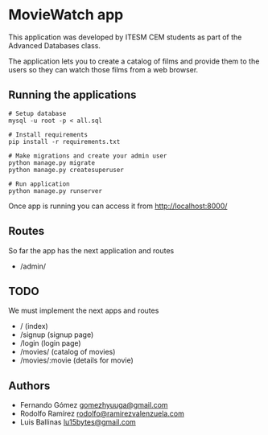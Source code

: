 # MovieWatch app
This application was developed by ITESM CEM students as part of the
Advanced Databases class.

The application lets you to create a catalog of films and provide them to the
users so they can watch those films from a web browser.

## Running the applications
    # Setup database
    mysql -u root -p < all.sql

    # Install requirements
    pip install -r requirements.txt

    # Make migrations and create your admin user
    python manage.py migrate
    python manage.py createsuperuser

    # Run application
    python manage.py runserver

Once app is running you can access it from <http://localhost:8000/>

## Routes
So far the app has the next application and routes

+ /admin/

## TODO
We must implement the next apps and routes
+ / (index)
+ /signup (signup page)
+ /login (login page)
+ /movies/ (catalog of movies)
+ /movies/:movie (details for movie)


## Authors
- Fernando Gómez <gomezhyuuga@gmail.com>
- Rodolfo Ramírez <rodolfo@ramirezvalenzuela.com>
- Luis Ballinas <lu15bytes@gmail.com>


